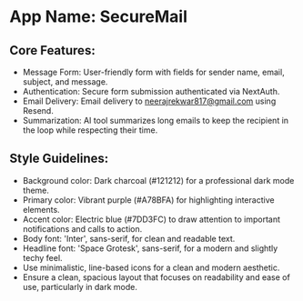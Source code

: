 # **App Name**: SecureMail

## Core Features:

- Message Form: User-friendly form with fields for sender name, email, subject, and message.
- Authentication: Secure form submission authenticated via NextAuth.
- Email Delivery: Email delivery to neerajrekwar817@gmail.com using Resend.
- Summarization: AI tool summarizes long emails to keep the recipient in the loop while respecting their time.

## Style Guidelines:

- Background color: Dark charcoal (#121212) for a professional dark mode theme.
- Primary color: Vibrant purple (#A78BFA) for highlighting interactive elements.
- Accent color: Electric blue (#7DD3FC) to draw attention to important notifications and calls to action.
- Body font: 'Inter', sans-serif, for clean and readable text.
- Headline font: 'Space Grotesk', sans-serif, for a modern and slightly techy feel.
- Use minimalistic, line-based icons for a clean and modern aesthetic.
- Ensure a clean, spacious layout that focuses on readability and ease of use, particularly in dark mode.